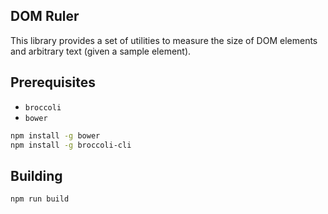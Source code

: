 ## DOM Ruler

This library provides a set of utilities to measure the size of DOM elements and arbitrary text (given a sample element).

## Prerequisites

* `broccoli`
* `bower`

```bash
npm install -g bower
npm install -g broccoli-cli
```

## Building

```bash
npm run build
```
